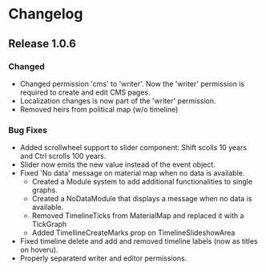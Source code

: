 # Changelog

## Release 1.0.6

### Changed

- Changed permission 'cms' to 'writer'. Now the 'writer' permission is required
  to create and edit CMS pages.
- Localization changes is now part of the 'writer' permission.
- Removed heirs from political map (w/o timeline)

### Bug Fixes

- Added scrollwheel support to slider component: Shift scolls 10 years and Ctrl
  scrolls 100 years.
- Slider now emits the new value instead of the event object.
- Fixed 'No data' message on material map when no data is available.
  - Created a Module system to add additional functionalities to single graphs.
  - Created a NoDataModule that displays a message when no data is available.
  - Removed TimelineTicks from MaterialMap and replaced it with a TickGraph
  - Added TimellineCreateMarks prop on TimelineSlideshowArea
- Fixed timeline delete and add and removed timeline labels (now as titles on
  hoveru).
- Properly separaterd writer and editor permissions.
